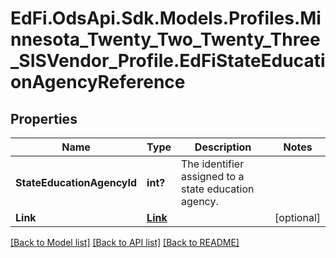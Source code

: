 # EdFi.OdsApi.Sdk.Models.Profiles.Minnesota_Twenty_Two_Twenty_Three_SISVendor_Profile.EdFiStateEducationAgencyReference
## Properties

Name | Type | Description | Notes
------------ | ------------- | ------------- | -------------
**StateEducationAgencyId** | **int?** | The identifier assigned to a state education agency. | 
**Link** | [**Link**](Link.md) |  | [optional] 

[[Back to Model list]](../README.md#documentation-for-models) [[Back to API list]](../README.md#documentation-for-api-endpoints) [[Back to README]](../README.md)

